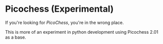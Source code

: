 Picochess (Experimental)
=======================

If you're looking for *PicoChess*, you're in the wrong place.

This is more of an experiment in python development using Picochess 2.01
as a base.
